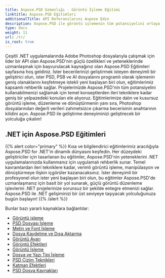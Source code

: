 ```yaml
---
title: Aspose.PSD Uzmanlığı - Görüntü İşleme Eğitimi
linktitle: Aspose.PSD Eğitimleri
additionalTitle: API Referanslarını Aspose Edin
description: Aspose.PSD ile görüntü işlemenin tüm potansiyelini ortaya çıkarın! Uzman görüşleri ve uygulamalı rehberlik için kapsamlı eğitimlerimize dalın.
type: docs
weight: 11
url: /tr/
is_root: true
---
```


Çeşitli .NET uygulamalarında Adobe Photoshop dosyalarıyla çalışmak için lider bir API olan Aspose.PSD'nin güçlü özellikleri ve yeteneklerinde uzmanlaşmak için başvurulacak kaynağınız olan Aspose.PSD Eğitimleri sayfasına hoş geldiniz. İster becerilerinizi geliştirmek isteyen deneyimli bir geliştirici olun, ister PSD, PSB ve AI dosyalarını programlı olarak işlemenin geniş olanaklarını keşfetmeye istekli yeni başlayan biri olun, eğitimlerimiz kapsamlı rehberlik sağlar. Projelerinizde Aspose.PSD'nin tüm potansiyelini kullanabilmenizi sağlamak için temel konseptlerden ileri tekniklere kadar geniş bir yelpazedeki konuları ele alıyoruz. Eğitimlerimize dalın ve kusursuz görüntü işleme, düzenleme ve dönüştürmenin yanı sıra, Photoshop dosyalarından değerli verileri zahmetsizce çıkarma becerisinin anahtarının kilidini açın. Aspose.PSD ile geliştirme deneyiminizi geliştirecek bir yolculuğa çıkalım!

## .NET için Aspose.PSD Eğitimleri
{{% alert color="primary" %}}
Kısa ve bilgilendirici eğitimlerimiz aracılığıyla Aspose.PSD for .NET'in dinamik dünyasını keşfedin. Her düzeydeki geliştiriciler için tasarlanan bu eğitimler, Aspose.PSD'nin yeteneklerini .NET uygulamalarınızda kullanmanız için uygulamalı rehberlik sunar. Temel kavramlardan ileri tekniklere kadar, verimli görüntü işleme, manipülasyon ve dönüştürmeye ilişkin içgörüler kazanacaksınız. İster deneyimli bir profesyonel olun ister yeni başlayan biri olun, bu eğitimler Aspose.PSD'de uzmanlaşmanız için basit bir yol sunarak, güçlü görüntü düzenleme işlevlerini .NET projelerinize sorunsuz bir şekilde entegre etmenizi sağlar. Aspose.PSD ile .NET gelişiminizi bir üst seviyeye taşıyacak yolculuğunuza bugün başlayın!
{{% /alert %}}

Bunlar bazı yararlı kaynaklara bağlantılar:
 
- [Görüntü işleme](./net/image-processing/)
- [PSD Dosyası İşleme](./net/psd-file-manipulation/)
- [Metin ve Font İşleme](./net/text-and-font-manipulation/)
- [Dosya Kaydetme ve Dışa Aktarma](./net/file-saving-and-exporting/)
- [Görüntü Ayarı](./net/image-adjustment/)
- [Görüntü Efektleri](./net/image-effects/)
- [Görüntü İşleme](./net/image-manipulation/)
- [Dosya ve Yazı Tipi İşleme](./net/file-and-font-handling/)
- [PSD Çizim Teknikleri](./net/psd-drawing-techniques/)
- [Katman Efektleri](./net/layer-effects/)
- [PSD Dosya Kaynakları](./net/psd-file-resources/)


